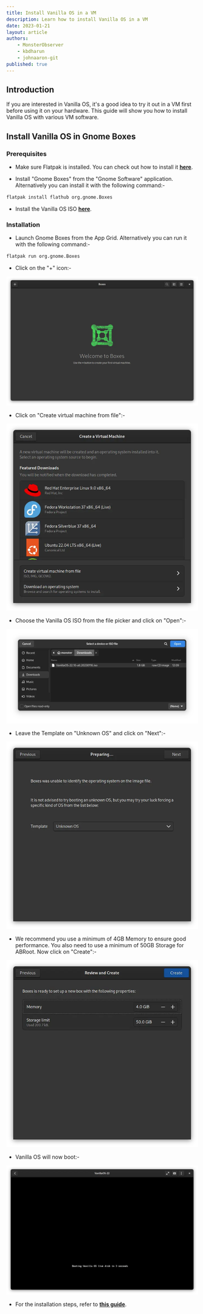 ```yaml
---
title: Install Vanilla OS in a VM
description: Learn how to install Vanilla OS in a VM
date: 2023-01-21
layout: article
authors: 
    - MonsterObserver
    - kbdharun
    - johnaaron-git
published: true
---
```


## Introduction

If you are interested in Vanilla OS, it's a good idea to try it out in a VM first before using it on your hardware. This guide will show you how to install Vanilla OS with various VM software.

## Install Vanilla OS in Gnome Boxes

### Prerequisites

- Make sure Flatpak is installed. You can check out how to install it [**here**](https://handbook.vanillaos.org/2022/12/09/install-flatpaks.html).

- Install "Gnome Boxes" from the "Gnome Software" application. Alternatively you can install it with the following command:-

```bash
flatpak install flathub org.gnome.Boxes
```

- Install the Vanilla OS ISO [**here**](https://github.com/Vanilla-OS/os/releases/latest).

### Installation

- Launch Gnome Boxes from the App Grid. Alternatively you can run it with the following command:-

```bash
flatpak run org.gnome.Boxes
```

- Click on the "+" icon:-

![Gnome Boxes 1](/assets/uploads/VM_Post/Boxes/vm-boxes1.webp)

- Click on "Create virtual machine from file":-

![Gnome Boxes 2](/assets/uploads/VM_Post/Boxes/vm-boxes2.webp)

- Choose the Vanilla OS ISO from the file picker and click on "Open":-

![Gnome Boxes 3](/assets/uploads/VM_Post/Boxes/vm-boxes3.webp)

- Leave the Template on "Unknown OS" and click on "Next":-

![Gnome Boxes 4](/assets/uploads/VM_Post/Boxes/vm-boxes4.webp)

- We recommend you use a minimum of 4GB Memory to ensure good performance. You also need to use a minimum of 50GB Storage for ABRoot. Now click on "Create":-

![Gnome Boxes 5](/assets/uploads/VM_Post/Boxes/vm-boxes5.webp)

- Vanilla OS will now boot:-

![Gnome Boxes 6](/assets/uploads/VM_Post/Boxes/vm-boxes6.webp)

- For the installation steps, refer to [**this guide**](https://handbook.vanillaos.org/2022/11/05/installation.html#title7).
